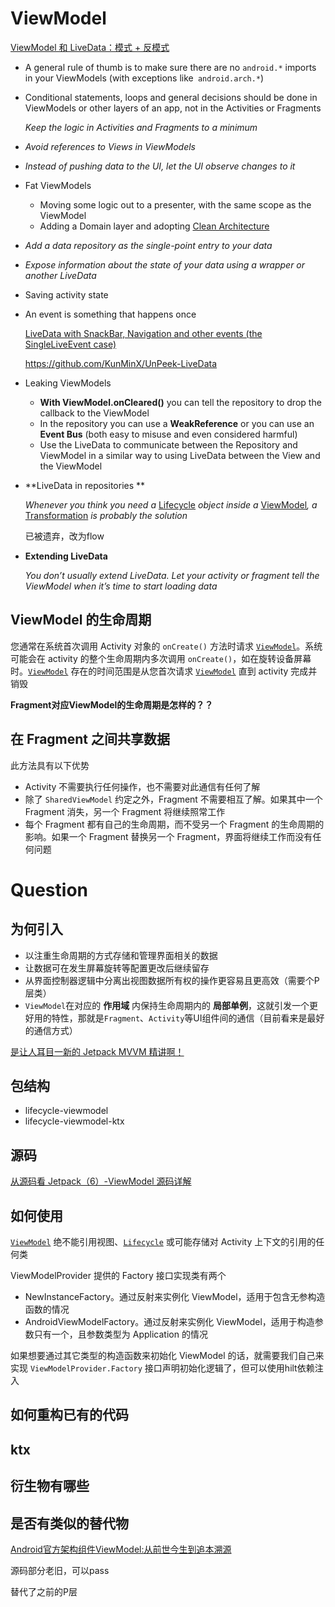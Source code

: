 # ViewModel

[ViewModel 和 LiveData：模式 + 反模式](https://medium.com/androiddevelopers/viewmodels-and-livedata-patterns-antipatterns-21efaef74a54)

+ A general rule of thumb is to make sure there are no `android.*` imports in your ViewModels (with exceptions like` android.arch.*`)

+ Conditional statements, loops and general decisions should be done in ViewModels or other layers of an app, not in the Activities or Fragments

  *Keep the logic in Activities and Fragments to a minimum*

+  *Avoid references to Views in ViewModels*

+  *Instead of pushing data to the UI, let the UI observe changes to it*

+ Fat ViewModels

  + Moving some logic out to a presenter, with the same scope as the ViewModel
  + Adding a Domain layer and adopting [Clean Architecture](https://8thlight.com/blog/uncle-bob/2012/08/13/the-clean-architecture.html)

+ *Add a data repository as the single-point entry to your data*

+ *Expose information about the state of your data using a wrapper or another LiveData*

+ Saving activity state

+ An event is something that happens once

  [LiveData with SnackBar, Navigation and other events (the SingleLiveEvent case)](https://medium.com/androiddevelopers/livedata-with-snackbar-navigation-and-other-events-the-singleliveevent-case-ac2622673150)

  https://github.com/KunMinX/UnPeek-LiveData

+ Leaking ViewModels
  + **With ViewModel.onCleared()** you can tell the repository to drop the callback to the ViewModel
  + In the repository you can use a **WeakReference** or you can use an **Event Bus** (both easy to misuse and even considered harmful)
  + Use the LiveData to communicate between the Repository and ViewModel in a similar way to using LiveData between the View and the ViewModel

+ **LiveData in repositories **

  *Whenever you think you need a* [Lifecycle](https://developer.android.com/reference/android/arch/lifecycle/Lifecycle.html) *object inside a* [ViewModel](https://developer.android.com/reference/android/arch/lifecycle/ViewModel.html)*, a* [Transformation](https://developer.android.com/topic/libraries/architecture/livedata#transform_livedata) *is probably the solution*

  已被遗弃，改为flow

+ **Extending LiveData**

  *You don’t usually extend LiveData. Let your activity or fragment tell the ViewModel when it’s time to start loading data*









## ViewModel 的生命周期

您通常在系统首次调用 Activity 对象的 `onCreate()` 方法时请求 [`ViewModel`](https://developer.android.com/reference/androidx/lifecycle/ViewModel?hl=zh-cn)。系统可能会在 activity 的整个生命周期内多次调用 `onCreate()`，如在旋转设备屏幕时。[`ViewModel`](https://developer.android.com/reference/androidx/lifecycle/ViewModel?hl=zh-cn) 存在的时间范围是从您首次请求 [`ViewModel`](https://developer.android.com/reference/androidx/lifecycle/ViewModel?hl=zh-cn) 直到 activity 完成并销毁

**Fragment对应ViewModel的生命周期是怎样的？？**

## 在 Fragment 之间共享数据

此方法具有以下优势

- Activity 不需要执行任何操作，也不需要对此通信有任何了解
- 除了 `SharedViewModel` 约定之外，Fragment 不需要相互了解。如果其中一个 Fragment 消失，另一个 Fragment 将继续照常工作
- 每个 Fragment 都有自己的生命周期，而不受另一个 Fragment 的生命周期的影响。如果一个 Fragment 替换另一个 Fragment，界面将继续工作而没有任何问题









# Question

## 为何引入

+ 以注重生命周期的方式存储和管理界面相关的数据
+ 让数据可在发生屏幕旋转等配置更改后继续留存
+ 从界面控制器逻辑中分离出视图数据所有权的操作更容易且更高效（需要个P层类）
+ `ViewModel`在对应的 **作用域** 内保持生命周期内的 **局部单例**，这就引发一个更好用的特性，那就是`Fragment`、`Activity`等UI组件间的通信（目前看来是最好的通信方式）

[是让人耳目一新的 Jetpack MVVM 精讲啊！](https://juejin.cn/post/6844903976240939021#heading-12)

## 包结构

+ lifecycle-viewmodel
+ lifecycle-viewmodel-ktx

## 源码

[从源码看 Jetpack（6）-ViewModel 源码详解](https://juejin.cn/post/6873356946896846856#heading-3)

## 如何使用

[`ViewModel`](https://developer.android.com/reference/androidx/lifecycle/ViewModel?hl=zh-cn) 绝不能引用视图、[`Lifecycle`](https://developer.android.com/reference/androidx/lifecycle/Lifecycle?hl=zh-cn) 或可能存储对 Activity 上下文的引用的任何类

ViewModelProvider 提供的 Factory 接口实现类有两个

- NewInstanceFactory。通过反射来实例化 ViewModel，适用于包含无参构造函数的情况
- AndroidViewModelFactory。通过反射来实例化 ViewModel，适用于构造参数只有一个，且参数类型为 Application 的情况

如果想要通过其它类型的构造函数来初始化 ViewModel 的话，就需要我们自己来实现 `ViewModelProvider.Factory` 接口声明初始化逻辑了，但可以使用hilt依赖注入

## 如何重构已有的代码

## ktx

## 衍生物有哪些

## 是否有类似的替代物

[Android官方架构组件ViewModel:从前世今生到追本溯源](https://juejin.cn/post/6844903729414537223#heading-1)

源码部分老旧，可以pass

替代了之前的P层